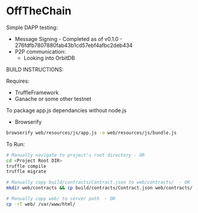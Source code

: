 # OffTheChain

Simple DAPP testing:
* Message Signing - Completed as of v0.1.0 - 276fdfb7807880fab43b1cd57ebf4afbc2deb434
* P2P communication:
  * Looking into OrbitDB

BUILD INSTRUCTIONS:

Requires:
* TruffleFramework
* Ganache or some other testnet

To package app.js dependancies without node.js
* Browserify
```bash
browserify web/resources/js/app.js -o web/resources/js/bundle.js
```

To Run:
```bash
# Manually navigate to project's root directory - OR
cd <Project Root DIR>
truffle compile
truffle migrate

# Manually copy build/contracts/Contract.json to web/contracts/  - OR
mkdir web/contracts && cp build/contracts/Contract.json web/contracts/

# Manually copy web/ to server path  - OR
cp -rT web/ /var/www/html/
```
